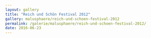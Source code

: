 ```yaml
---
layout: gallery
title: "Reich und Schön Festival 2012"
gallery: malusphaere/reich-und-schoen-festival-2012
permalink: /galerie/malusphaere/reich-und-schoen-festival-2012/
date: 2016-06-23
---
```

